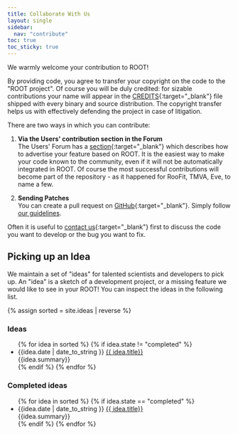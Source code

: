 ```yaml
---
title: Collaborate With Us
layout: single
sidebar:
  nav: "contribute"
toc: true
toc_sticky: true
---
```


We warmly welcome your contribution to ROOT!

By providing code, you agree to transfer your copyright on the code to the "ROOT project".
Of course you will be duly credited: for sizable contributions your name will appear in the
[CREDITS](https://raw.githubusercontent.com/root-mirror/root/master/README/CREDITS){:target="_blank"}
file shipped with every binary and source distribution.
The copyright transfer helps us with effectively defending the project in case of litigation.

There are two ways in which you can contribute:

1. **Via the Users' contribution section in the Forum** <br>
   The Users' Forum has a [section](https://root-forum.cern.ch/c/my-root-app-and-ideas){:target="_blank"}
   which describes how to advertise your feature based on ROOT. It is the
   easiest way to make your code known to the community, even if it will not be
   automatically integrated in ROOT. Of course the most successful contributions will
   become part of the repository - as it happened for RooFit, TMVA, Eve, to name a few.

2. **Sending Patches** <br>
   You can create a pull request on [GitHub](https://github.com/root-project/root){:target="_blank"}.
   Simply follow [our guidelines](https://github.com/root-project/root/blob/master/CONTRIBUTING.md).

Often it is useful to [contact us](https://root-forum.cern.ch){:target="_blank"} first to
discuss the code you want to develop or the bug you want to fix.

## Picking up an Idea

We maintain a set of "ideas" for talented scientists and developers to pick up.
An "idea" is a sketch of a development project, or a missing feature we would like to see in your ROOT!
You can inspect the ideas in the following list.

{% assign sorted = site.ideas | reverse %}

### Ideas <a href="{{ 'feed/ideas.xml' | relative_url }}"><img style="width:auto; height:1.0em;" src="{{'/assets/images/feed.svg' | relative_url}}"></a>

<ul>
{% for idea in sorted %}
{% if idea.state != "completed" %}
<li> {{idea.date | date_to_string }} <a href="{{ idea.url | relative_url }}"> {{ idea.title}} </a><br>
{{idea.summary}}
</li>
{% endif %}
{% endfor %}
</ul>

### Completed ideas

<ul>
{% for idea in sorted %}
{% if idea.state == "completed" %}
<li> {{idea.date | date_to_string }} <a href="{{ idea.url | relative_url }}"> {{ idea.title}} </a><br>
{{idea.summary}}
</li>
{% endif %}
{% endfor %}
</ul>
